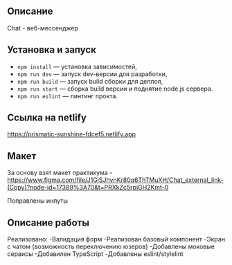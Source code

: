 ## Описание
Chat - веб-мессенджер


## Установка и запуск

- `npm install` — установка зависимостей,
- `npm run dev` — запуск dev-версии для разработки,
- `npm run build` — запуск build сборки для деплоя,
- `npm run start` — сборка build версии и поднятие node.js сервера.
- `npm run eslint` — линтинг прокта.


## Ссылка на netlify
https://prismatic-sunshine-fdcef5.netlify.app

## Макет

За основу взят макет практикума - https://www.figma.com/file/J1GjSJhvnKr80q6ThTMuXH/Chat_external_link-(Copy)?node-id=17389%3A70&t=PRXkZc5rpiGH2Kmt-0

Поправлены инпуты

## Описание работы

Реализовано:
-Валидация форм
-Реализован базовый компонент
-Экран с чатом (возможность переключению юзеров)
-Добавлены моковые сервисы
-Добавилен TypeScript
-Добавлены eslint/stylelint




